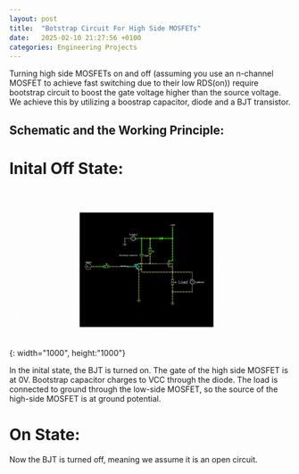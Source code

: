 ```yaml
---
layout: post
title:  "Botstrap Circuit For High Side MOSFETs"
date:   2025-02-10 21:27:56 +0100
categories: Engineering Projects
---
```



Turning high side MOSFETs on and off (assuming you use an n-channel MOSFET to achieve fast switching due to their low RDS(on)) require bootstrap circuit to boost the gate voltage higher than the source voltage. We achieve this by utilizing a boostrap capacitor, diode and a BJT transistor.


## Schematic and the Working Principle:


# Inital Off State:


![GPIO](/assets/bootstrap.gif){: width="1000", height:"1000"}


In the inital state, the BJT is turned on. The gate of the high side MOSFET is at 0V. Bootstrap capacitor charges to VCC through the diode.
The load is connected to ground through the low-side MOSFET, so the source of the high-side MOSFET is at ground potential.

# On State:

Now the BJT is turned off, meaning we assume it is an open circuit. 